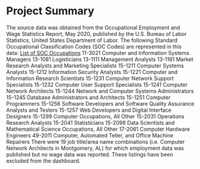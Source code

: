 # Project Summary

The source data was obtained from the Occupational Employment and Wage Statistics Report, May 2020, published by the U.S. Bureau of Labor Statistics, United States Department of Labor. The following Standard Occupational Classification Codes (SOC Codes) are represented in this data: 
[List of SOC Occupations](https://www.bls.gov/oes/current/oes_stru.htm)
11-3021 Computer and Information Systems Managers
13-1081  Logisticians
13-1111  Management Analysts
13-1161  Market Research Analysts and Marketing Specialists
15-1211  Computer Systems Analysts
15-1212  Information Security Analysts
15-1221  Computer and Information Research Scientists
15-1231  Computer Network Support Specialists
15-1232  Computer User Support Specialists
15-1241  Computer Network Architects
15-1244  Network and Computer Systems Administrators
15-1245  Database Administrators and Architects
15-1251  Computer Programmers
15-1256  Software Developers and Software Quality Assurance Analysts and Testers
15-1257  Web Developers and Digital Interface Designers
15-1299  Computer Occupations, All Other
15-2031  Operations Research Analysts
15-2041  Statisticians
15-2098  Data Scientists and Mathematical Science Occupations, All Other
17-2061  Computer Hardware Engineers
49-2011  Computer, Automated Teller, and Office Machine Repairers
There were 19 job title/area name combinations (i.e. Computer Network Architects in Montgomery, AL)  for which employment data was published but no wage data was reported. These listings have been excluded from the dashboard. 


